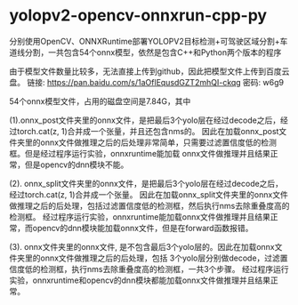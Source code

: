 # yolopv2-opencv-onnxrun-cpp-py
分别使用OpenCV、ONNXRuntime部署YOLOPV2目标检测+可驾驶区域分割+车道线分割，一共包含54个onnx模型，依然是包含C++和Python两个版本的程序

由于模型文件数量比较多，无法直接上传到github，因此把模型文件上传到百度云盘。
链接: https://pan.baidu.com/s/1aOflEqusdGZT2mhQI-ckqg  密码: w6g9

54个onnx模型文件，占用的磁盘空间是7.84G，其中



(1).onnx_post文件夹里的onnx文件，是把最后3个yolo层在经过decode之后，经过torch.cat(z, 1)合并成一个张量，并且还包含nms的。
因此在加载onnx_post文件夹里的onnx文件做推理之后的后处理非常简单，只需要过滤置信度低的检测框。但是经过程序运行实验，onnxruntime能加载
onnx文件做推理并且结果正常，但是opencv的dnn模块不能。

(2). onnx_split文件夹里的onnx文件，是把最后3个yolo层在经过decode之后，经过torch.cat(z, 1)合并成一个张量。
因此在加载onnx_split文件夹里的onnx文件做推理之后的后处理，包括过滤置信度低的检测框，然后执行nms去除重叠度高的检测框。
经过程序运行实验，onnxruntime能加载onnx文件做推理并且结果正常，而opencv的dnn模块能加载onnx文件，但是在forward函数报错。

(3). onnx文件夹里的onnx文件, 是不包含最后3个yolo层的。因此在加载onnx文件夹里的onnx文件做推理之后的后处理，包括
3个yolo层分别做decode，过滤置信度低的检测框，执行nms去除重叠度高的检测框，一共3个步骤。
经过程序运行实验，onnxruntime和opencv的dnn模块都能加载onnx文件做推理并且结果正常。
